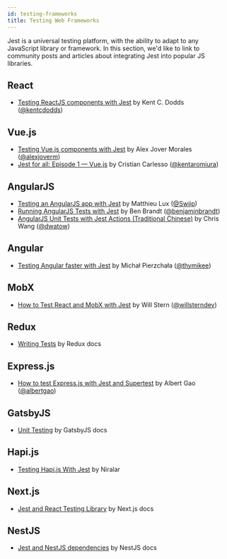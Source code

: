 ```yaml
---
id: testing-frameworks
title: Testing Web Frameworks
---
```


Jest is a universal testing platform, with the ability to adapt to any JavaScript library or framework. In this section, we'd like to link to community posts and articles about integrating Jest into popular JS libraries.

## React

- [Testing ReactJS components with Jest](https://testing-library.com/docs/react-testing-library/example-intro) by Kent C. Dodds ([@kentcdodds](https://twitter.com/kentcdodds))

## Vue.js

- [Testing Vue.js components with Jest](https://alexjoverm.github.io/series/Unit-Testing-Vue-js-Components-with-the-Official-Vue-Testing-Tools-and-Jest/) by Alex Jover Morales ([@alexjoverm](https://twitter.com/alexjoverm))
- [Jest for all: Episode 1 — Vue.js](https://medium.com/@kentaromiura_the_js_guy/jest-for-all-episode-1-vue-js-d616bccbe186#.d573vrce2) by Cristian Carlesso ([@kentaromiura](https://twitter.com/kentaromiura))

## AngularJS

- [Testing an AngularJS app with Jest](https://medium.com/aya-experience/testing-an-angularjs-app-with-jest-3029a613251) by Matthieu Lux ([@Swiip](https://twitter.com/Swiip))
- [Running AngularJS Tests with Jest](https://benjaminbrandt.com/running-angularjs-tests-with-jest/) by Ben Brandt ([@benjaminbrandt](https://twitter.com/benjaminbrandt))
- [AngularJS Unit Tests with Jest Actions (Traditional Chinese)](https://dwatow.github.io/2019/08-14-angularjs/angular-jest/?fbclid=IwAR2SrqYg_o6uvCQ79FdNPeOxs86dUqB6pPKgd9BgnHt1kuIDRyRM-ch11xg) by Chris Wang ([@dwatow](https://github.com/dwatow))

## Angular

- [Testing Angular faster with Jest](https://www.xfive.co/blog/testing-angular-faster-jest/) by Michał Pierzchała ([@thymikee](https://twitter.com/thymikee))

## MobX

- [How to Test React and MobX with Jest](https://semaphoreci.com/community/tutorials/how-to-test-react-and-mobx-with-jest) by Will Stern ([@willsterndev](https://twitter.com/willsterndev))

## Redux

- [Writing Tests](https://redux.js.org/recipes/writing-tests) by Redux docs

## Express.js

- [How to test Express.js with Jest and Supertest](https://www.albertgao.com/2017/05/24/how-to-test-expressjs-with-jest-and-supertest/) by Albert Gao ([@albertgao](https://twitter.com/albertgao))

## GatsbyJS

- [Unit Testing](https://www.gatsbyjs.com/docs/how-to/testing/unit-testing/) by GatsbyJS docs

## Hapi.js

- [Testing Hapi.js With Jest](https://github.com/sivasankars/testing-hapi.js-with-jest) by Niralar

## Next.js

- [Jest and React Testing Library](https://nextjs.org/docs/pages/building-your-application/testing/jest) by Next.js docs

## NestJS

- [Jest and NestJS dependencies](https://docs.nestjs.com/fundamentals/testing#unit-testing) by NestJS docs
